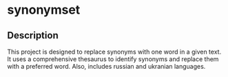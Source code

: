 # synonymset

## Description

This project is designed to replace synonyms with one word in a given text. It uses a comprehensive thesaurus to identify synonyms and replace them with a preferred word.
Also, includes russian and ukranian languages.
